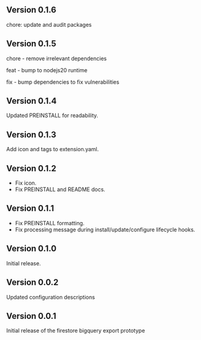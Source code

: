 ## Version 0.1.6

chore: update and audit packages

## Version 0.1.5

chore - remove irrelevant dependencies

feat - bump to nodejs20 runtime

fix - bump dependencies to fix vulnerabilities

## Version 0.1.4

Updated PREINSTALL for readability.

## Version 0.1.3

Add icon and tags to extension.yaml.

## Version 0.1.2

- Fix icon.
- Fix PREINSTALL and README docs.

## Version 0.1.1

- Fix PREINSTALL formatting.
- Fix processing message during install/update/configure lifecycle hooks.

## Version 0.1.0

Initial release.

## Version 0.0.2

Updated configuration descriptions

## Version 0.0.1

Initial release of the firestore bigquery export prototype
